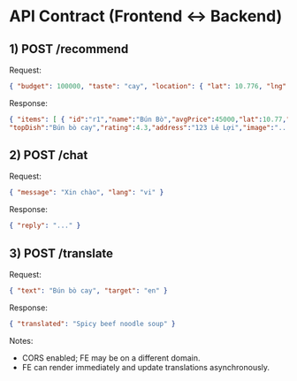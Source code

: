 # API Contract (Frontend ↔ Backend)

## 1) POST /recommend
Request:
```json
{ "budget": 100000, "taste": "cay", "location": { "lat": 10.776, "lng": 106.700 } }
```
Response:
```json
{ "items": [ { "id":"r1","name":"Bún Bò","avgPrice":45000,"lat":10.77,"lng":106.70,
"topDish":"Bún bò cay","rating":4.3,"address":"123 Lê Lợi","image":"..." } ] }
```

## 2) POST /chat
Request:
```json
{ "message": "Xin chào", "lang": "vi" }
```
Response:
```json
{ "reply": "..." }
```

## 3) POST /translate
Request:
```json
{ "text": "Bún bò cay", "target": "en" }
```
Response:
```json
{ "translated": "Spicy beef noodle soup" }
```

Notes:
- CORS enabled; FE may be on a different domain.
- FE can render immediately and update translations asynchronously.
